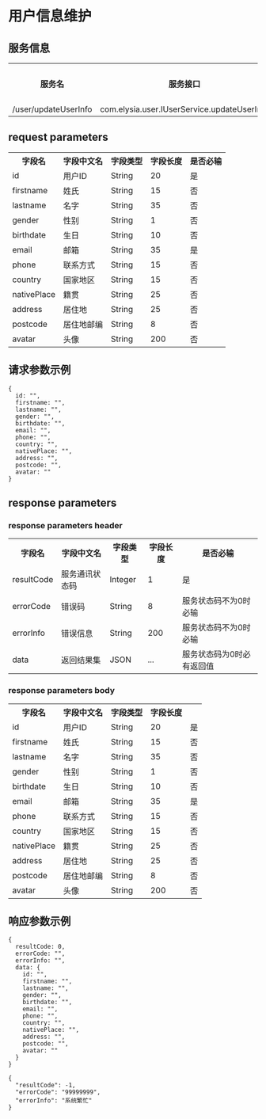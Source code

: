 # 用户信息维护

## 服务信息

<table>
<tr>
<th>服务名</th><th>服务接口</th><th>服务请求类型</th><th>服务版本号</th>
</tr>
<tr>
<td>/user/updateUserInfo</td><td>com.elysia.user.IUserService.updateUserInfo</td><td>POST</td><td>1.0.0</td>
</tr>
</table>

## request parameters

<table>
<tr>
<th>字段名</th><th>字段中文名</th><th>字段类型</th><th>字段长度</th><th>是否必输</th>
</tr>
<tr><td>id</td><td>用户ID</td><td>String</td><td>20</td><td>是</td></tr>
<tr><td>firstname</td><td>姓氏</td><td>String</td><td>15</td><td>否</td></tr>
<tr><td>lastname</td><td>名字</td><td>String</td><td>35</td><td>否</td></tr>
<tr><td>gender</td><td>性别</td><td>String</td><td>1</td><td>否</td></tr>
<tr><td>birthdate</td><td>生日</td><td>String</td><td>10</td><td>否</td></tr>
<tr><td>email</td><td>邮箱</td><td>String</td><td>35</td><td>是</td></tr>
<tr><td>phone</td><td>联系方式</td><td>String</td><td>15</td><td>否</td></tr>
<tr><td>country</td><td>国家地区</td><td>String</td><td>15</td><td>否</td></tr>
<tr><td>nativePlace</td><td>籍贯</td><td>String</td><td>25</td><td>否</td></tr>
<tr><td>address</td><td>居住地</td><td>String</td><td>25</td><td>否</td></tr>
<tr><td>postcode</td><td>居住地邮编</td><td>String</td><td>8</td><td>否</td></tr>
<tr><td>avatar</td><td>头像</td><td>String</td><td>200</td><td>否</td></tr>
</table>

## 请求参数示例

```json5
{
  id: "",
  firstname: "",
  lastname: "",
  gender: "",
  birthdate: "",
  email: "",
  phone: "",
  country: "",
  nativePlace: "",
  address: "",
  postcode: "",
  avatar: ""
}
```

## response parameters

### response parameters header

<table>
<tr>
<th>字段名</th><th>字段中文名</th><th>字段类型</th><th>字段长度</th><th>是否必输</th>
</tr>
<tr>
<td>resultCode</td><td>服务通讯状态码</td><td>Integer</td><td>1</td><td>是</td>
</tr>
<tr>
<td>errorCode</td><td>错误码</td><td>String</td><td>8</td><td>服务状态码不为0时必输</td>
</tr>
<tr>
<td>errorInfo</td><td>错误信息</td><td>String</td><td>200</td><td>服务状态码不为0时必输</td>
</tr>
<tr>
<td>data</td><td>返回结果集</td><td>JSON</td><td>...</td><td>服务状态码为0时必有返回值</td>
</tr>
</table>

### response parameters body

<table>
<tr><th>字段名</th><th>字段中文名</th><th>字段类型</th><th>字段长度</th></tr>
<tr><td>id</td><td>用户ID</td><td>String</td><td>20</td><td>是</td></tr>
<tr><td>firstname</td><td>姓氏</td><td>String</td><td>15</td><td>否</td></tr>
<tr><td>lastname</td><td>名字</td><td>String</td><td>35</td><td>否</td></tr>
<tr><td>gender</td><td>性别</td><td>String</td><td>1</td><td>否</td></tr>
<tr><td>birthdate</td><td>生日</td><td>String</td><td>10</td><td>否</td></tr>
<tr><td>email</td><td>邮箱</td><td>String</td><td>35</td><td>是</td></tr>
<tr><td>phone</td><td>联系方式</td><td>String</td><td>15</td><td>否</td></tr>
<tr><td>country</td><td>国家地区</td><td>String</td><td>15</td><td>否</td></tr>
<tr><td>nativePlace</td><td>籍贯</td><td>String</td><td>25</td><td>否</td></tr>
<tr><td>address</td><td>居住地</td><td>String</td><td>25</td><td>否</td></tr>
<tr><td>postcode</td><td>居住地邮编</td><td>String</td><td>8</td><td>否</td></tr>
<tr><td>avatar</td><td>头像</td><td>String</td><td>200</td><td>否</td></tr>
</table>

## 响应参数示例

```json5
{
  resultCode: 0,
  errorCode: "",
  errorInfo: "",
  data: {
    id: "",
    firstname: "",
    lastname: "",
    gender: "",
    birthdate: "",
    email: "",
    phone: "",
    country: "",
    nativePlace: "",
    address: "",
    postcode: "",
    avatar: ""
  }
}
```

```json5
{
  "resultCode": -1,
  "errorCode": "99999999",
  "errorInfo": "系统繁忙"
}
```